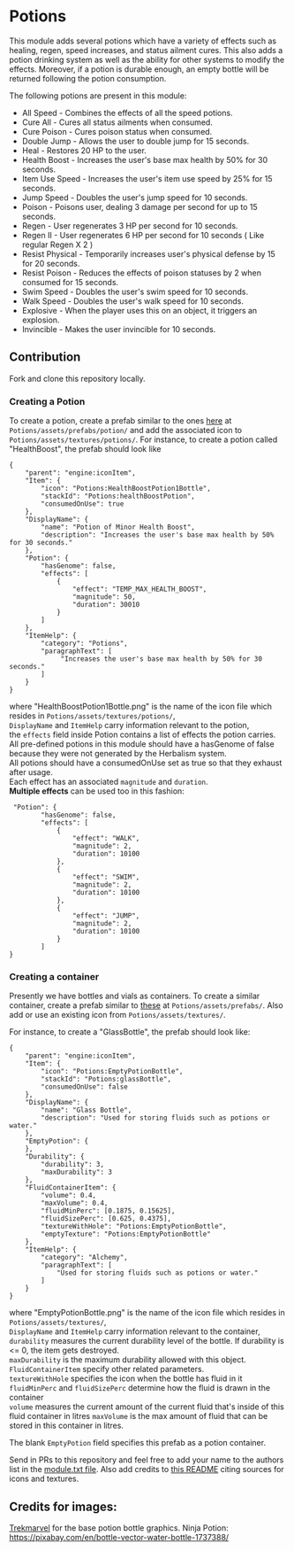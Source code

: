Potions
============

This module adds several potions which have a variety of effects such as healing, regen, speed increases, and status
ailment cures. This also adds a potion drinking system as well as the ability for other systems to modify the effects.
Moreover, if a potion is durable enough, an empty bottle will be returned following the potion consumption.

The following potions are present in this module:

* All Speed - Combines the effects of all the speed potions.
* Cure All - Cures all status ailments when consumed.
* Cure Poison - Cures poison status when consumed.
* Double Jump - Allows the user to double jump for 15 seconds.
* Heal - Restores 20 HP to the user.
* Health Boost - Increases the user's base max health by 50% for 30 seconds.
* Item Use Speed - Increases the user's item use speed by 25% for 15 seconds.
* Jump Speed - Doubles the user's jump speed for 10 seconds.
* Poison - Poisons user, dealing 3 damage per second for up to 15 seconds.
* Regen - User regenerates 3 HP per second for 10 seconds.
* Regen II - User regenerates 6 HP per second for 10 seconds ( Like regular Regen X 2 )
* Resist Physical - Temporarily increases user's physical defense by 15 for 20 seconds.
* Resist Poison - Reduces the effects of poison statuses by 2 when consumed for 15 seconds.
* Swim Speed - Doubles the user's swim speed for 10 seconds.
* Walk Speed - Doubles the user's walk speed for 10 seconds.
* Explosive - When the player uses this on an object, it triggers an explosion.
* Invincible - Makes the user invincible for 10 seconds.

## Contribution

Fork and clone this repository locally.

### Creating a Potion
To create a potion, create a prefab similar to the ones [here](https://github.com/Terasology/Potions/tree/master/assets/prefabs/potion) at `Potions/assets/prefabs/potion/` and add the associated icon to `Potions/assets/textures/potions/`.
For instance, to create a potion called "HealthBoost", the prefab should look like
```
{
    "parent": "engine:iconItem",
    "Item": {
        "icon": "Potions:HealthBoostPotion1Bottle",
        "stackId": "Potions:healthBoostPotion",
        "consumedOnUse": true
    },
    "DisplayName": {
        "name": "Potion of Minor Health Boost",
        "description": "Increases the user's base max health by 50% for 30 seconds."
    },
    "Potion": {
        "hasGenome": false,
        "effects": [
            {
                "effect": "TEMP_MAX_HEALTH_BOOST",
                "magnitude": 50,
                "duration": 30010
            }
        ]
    },
    "ItemHelp": {
        "category": "Potions",
        "paragraphText": [
             "Increases the user's base max health by 50% for 30 seconds."
        ]
    }
}
```
where "HealthBoostPotion1Bottle.png" is the name of the icon file which resides in `Potions/assets/textures/potions/`,  
`DisplayName` and `ItemHelp` carry information relevant to the potion,  
the `effects` field inside Potion contains a list of effects the potion carries.  
All pre-defined potions in this module should have a hasGenome of false because they were not generated by the Herbalism system.  
All potions should have a consumedOnUse set as true so that they exhaust after usage.  
Each effect has an associated `magnitude` and `duration`.  
**Multiple effects** can be used too in this fashion:

```
 "Potion": {
        "hasGenome": false,
        "effects": [
            {
                "effect": "WALK",
                "magnitude": 2,
                "duration": 10100
            },
            {
                "effect": "SWIM",
                "magnitude": 2,
                "duration": 10100
            },
            {
                "effect": "JUMP",
                "magnitude": 2,
                "duration": 10100
            }
        ]
}
```

### Creating a container

Presently we have bottles and vials as containers. To create a similar container, create a prefab similar to [these](https://github.com/Terasology/Potions/tree/master/assets/prefabs) at `Potions/assets/prefabs/`. Also add or use an existing icon from `Potions/assets/textures/`.

For instance, to create a "GlassBottle", the prefab should look like:
```
{
    "parent": "engine:iconItem",
    "Item": {
        "icon": "Potions:EmptyPotionBottle",
        "stackId": "Potions:glassBottle",
        "consumedOnUse": false
    },
    "DisplayName": {
        "name": "Glass Bottle",
        "description": "Used for storing fluids such as potions or water."
    },
    "EmptyPotion": {
    },
    "Durability": {
        "durability": 3,
        "maxDurability": 3
    },
    "FluidContainerItem": {
        "volume": 0.4,
        "maxVolume": 0.4,
        "fluidMinPerc": [0.1875, 0.15625],
        "fluidSizePerc": [0.625, 0.4375],
        "textureWithHole": "Potions:EmptyPotionBottle",
        "emptyTexture": "Potions:EmptyPotionBottle"
    },
    "ItemHelp": {
        "category": "Alchemy",
        "paragraphText": [
            "Used for storing fluids such as potions or water."
        ]
    }
}
```
where "EmptyPotionBottle.png" is the name of the icon file which resides in `Potions/assets/textures/`,  
`DisplayName` and `ItemHelp` carry information relevant to the container,  
`durability` measures the current durability level of the bottle. If durability is <= 0, the item gets destroyed.  
`maxDurability` is the maximum durability allowed with this object.
`FluidContainerItem` specify other related parameters.  
`textureWithHole` specifies the icon when the bottle has fluid in it  
`fluidMinPerc` and `fluidSizePerc` determine how the fluid is drawn in the container  
`volume` measures the current amount of the current fluid that's inside of this fluid container in litres
`maxVolume` is the max amount of fluid that can be stored in this container in litres.

The blank `EmptyPotion` field specifies this prefab as a potion container.

Send in PRs to this repository and feel free to add your name to the authors list in the [module.txt file](https://github.com/Terasology/Potions/blob/master/module.txt). Also add credits to [this README](https://github.com/Terasology/Potions/blob/master/README.md) citing sources for icons and textures.

## Credits for images:

[Trekmarvel](https://github.com/Trekmarvel) for the base potion bottle graphics.
Ninja Potion: https://pixabay.com/en/bottle-vector-water-bottle-1737388/

